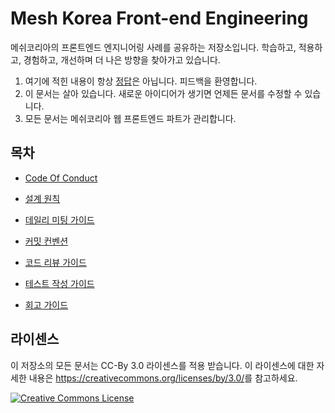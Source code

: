 # Mesh Korea Front-end Engineering

메쉬코리아의 프론트엔드 엔지니어링 사례를 공유하는 저장소입니다. 학습하고, 적용하고, 경험하고, 개선하며 더 나은 방향을 찾아가고 있습니다.

1) 여기에 적힌 내용이 항상 <u>정답</u>은 아닙니다. 피드백을 환영합니다. 
2) 이 문서는 살아 있습니다. 새로운 아이디어가 생기면 언제든 문서를 수정할 수 있습니다.
3) 모든 문서는 메쉬코리아 웹 프론트엔드 파트가 관리합니다. 

  

## 목차

- [Code Of Conduct](./coc/index.md)

- [설계 원칙](./design/index.md)

- [데일리 미팅 가이드](./daily-meeting/index.md)

- [커밋 컨벤션](./conventions/commit/index.md)

- [코드 리뷰 가이드](./conventions/code-review/index.md)

- [테스트 작성 가이드](./tests/index.md)

- [회고 가이드](./retrospective/index.md)

  

## 라이센스

이 저장소의 모든 문서는 CC-By 3.0 라이센스를 적용 받습니다. 이 라이센스에 대한 자세한 내용은 <https://creativecommons.org/licenses/by/3.0/>를 참고하세요.

<a rel="license" href="https://creativecommons.org/licenses/by/3.0/"><img alt="Creative Commons License" style="border-width:0" src="https://i.creativecommons.org/l/by/3.0/88x31.png" /></a>

